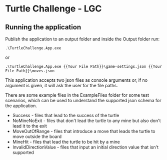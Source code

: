 # Turtle Challenge - LGC

## Running the application

Publish the application to an output folder and inside the Output folder run:

`.\TurtleChallenge.App.exe`

or

`.\TurtleChallenge.App.exe {{Your File Path}}\game-settings.json {{Your File Path}}\moves.json`

This application accepts two json files as console arguments or, if no argument is given, it will ask the user for the file paths.

There are some example files in the ExampleFiles folder for some test scenarios, which can be used to understand the supported
json schema for the application.

* Success - files that lead to the success of the turtle
* NoMineNoExit - files that don't lead the turtle to any mine but also don't lead it to the exit
* MoveOutOfRange - files that introduce a move that leads the turtle to move outside the board
* MineHit - files that lead the turtle to be hit by a mine
* InvalidDirectionValue - files that input an initial direction value that isn't supported
